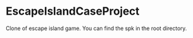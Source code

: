 # EscapeIslandCaseProject

Clone of escape island game. You can find the spk in the root directory.
